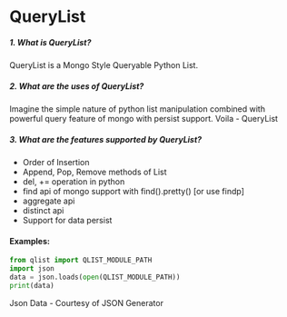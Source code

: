 # QueryList

##### 1. What is QueryList?<br/>
QueryList is a Mongo Style Queryable Python List.

##### 2. What are the uses of QueryList?<br/>
Imagine the simple nature of python list manipulation combined with <br>
powerful query feature of mongo with persist support. Voila - QueryList

##### 3. What are the features supported by QueryList?<br/>
- Order of Insertion 
- Append, Pop, Remove methods of List
- del, += operation in python
- find api of mongo support with find().pretty() [or use findp]
- aggregate api
- distinct api
- Support for data persist


#### Examples:

```python
from qlist import QLIST_MODULE_PATH
import json
data = json.loads(open(QLIST_MODULE_PATH))
print(data)

```
 




Json Data - Courtesy of JSON Generator
